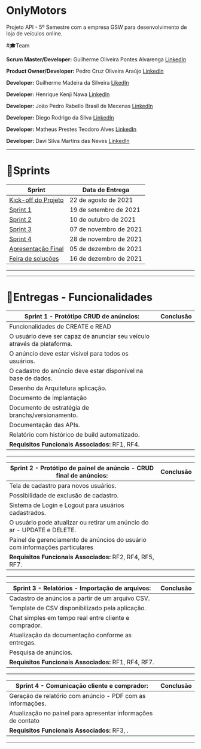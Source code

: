 # OnlyMotors
Projeto API - 5º Semestre com a empresa GSW para desenvolvimento de loja de veículos online.

#🎓Team  

**Scrum Master/Developer:** Guilherme Oliveira Pontes Alvarenga  [LinkedIn](https://www.linkedin.com/in/guilherme-oliveira-14a9b8175/)

**Product Owner/Developer:** Pedro Cruz Oliveira Araújo [LinkedIn](https://www.linkedin.com/in/pedro-cruz77/)

**Developer:** Guilherme Madeira da Silveira [LikedIn](https://www.linkedin.com/in/guilherme-madeira-b317ab17b/)

**Developer:** Henrique Kenji Nawa  [LinkedIn](https://br.linkedin.com/in/henriquenawa)

**Developer:** João Pedro Rabello Brasil de Mecenas [LinkedIn](https://www.linkedin.com/in/joao-pedro-m-943a74b6)

**Developer:** Diego Rodrigo da Silva [LinkedIn](https://www.linkedin.com/in/diego-s-7a97a4186/)

**Developer:** Matheus Prestes Teodoro Alves [LinkedIn](https://www.linkedin.com/in/mateus-prestes-11569118a/)

**Developer:** Davi Silva Martins das Neves [LinkedIn](https://www.linkedin.com/in/davi-neves-a50573201/)


<hr>

# 📃Sprints
| Sprint                                                              | Data de Entrega |
| ------------------------------------------------------------------- | --------------- |
| [Kick-off do Projeto]() | 22 de agosto de 2021     |
| [Sprint 1]() | 19 de setembro de 2021     |
| [Sprint 2]() | 10 de outubro de 2021     |
| [Sprint 3]() | 07 de novembro de 2021     |
| [Sprint 4]() | 28 de novembro de 2021 |
| [Apresentação Final]() | 05 de dezembro de 2021 |
| [Feira de soluções]() | 16 de dezembro de 2021 |


<hr>

<hr>

# 📆Entregas - Funcionalidades

 
| Sprint 1 - Protótipo CRUD de anúncios:                  | Conclusão|
| ------------------------------------------------------------------- | --------------- |
| Funcionalidades de CREATE e READ |    |
| O usuário deve ser capaz de anunciar seu veículo através da plataforma. |  |
| O anúncio deve estar visível para todos os usuários. |  |
| O cadastro do anúncio deve estar disponível na base de dados. |  |
| Desenho da Arquitetura aplicação. |  |
| Documento de implantação |  |
| Documento de estratégia de branchs/versionamento.   |  |
| Documentação das APIs. |  |
| Relatório com histórico de build automatizado.  |  |
| **Requisitos Funcionais Associados:** RF1, RF4. |  |

<hr>

| Sprint 2 - Protótipo de painel de anúncio - CRUD final de anúncios: | Conclusão |
| ------------------------------------------------------------------- | --------------- |
| Tela de cadastro para novos usuários. |  |
| Possibilidade de exclusão de cadastro. |  |
| Sistema de Login e Logout para usuários cadastrados.    |  |
| O usuário pode atualizar ou retirar um anúncio do ar - UPDATE e DELETE.    |  |
| Painel de gerenciamento de anúncios do usuário com informações particulares    |  |
| **Requisitos Funcionais Associados:** RF2, RF4, RF5, RF7. |  |

<hr>

| Sprint 3 - Relatórios - Importação de arquivos:                                 | Conclusão |
| ------------------------------------------------------------------- | --------------- |
| Cadastro de anúncios a partir de um arquivo CSV. |  |
| Template de CSV disponibilizado pela aplicação. |  |
| Chat simples em tempo real entre cliente e comprador. |  |
| Atualização da documentação conforme as entregas. |  |
| Pesquisa de anúncios. |  |
| **Requisitos Funcionais Associados:** RF1, RF4, RF7. |  |

<hr>


| Sprint 4 - Comunicação cliente e comprador:                                       | Conclusão |
| ------------------------------------------------------------------- | --------------- |
| Geração de relatório com anúncio - PDF com as informações. |  |
| Atualização no painel para apresentar informações de contato |  |
| **Requisitos Funcionais Associados:** RF3, . |  |



<hr>
